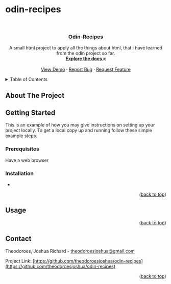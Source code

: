 # odin-recipes
<div id="top"></div>


<!-- PROJECT LOGO -->
<br />
<div align="center">
  <a href="https://github.com/theodoroesjoshua/odin-recipes"></a>

<h3 align="center">Odin-Recipes</h3>

  <p align="center">
    A small html project to apply all the things about html, that i have learned from the odin project so far.
    <br />
    <a href="https://github.com/theodoroesjoshua/odin-recipes"><strong>Explore the docs »</strong></a>
    <br />
    <br />
    <a href="https://github.com/theodoroesjoshua/odin-recipes">View Demo</a>
    ·
    <a href="https://github.com/theodoroesjoshua/odin-recipes/issues">Report Bug</a>
    ·
    <a href="https://github.com/theodoroesjoshua/odin-recipes/issues">Request Feature</a>
  </p>
</div>



<!-- TABLE OF CONTENTS -->
<details>
  <summary>Table of Contents</summary>
  <ol>
    <li>
      <a href="#about-the-project">About The Project</a>
      <ul>
        <li><a href="#built-with">Built With</a></li>
      </ul>
    </li>
    <li>
      <a href="#getting-started">Getting Started</a>
      <ul>
        <li><a href="#prerequisites">Prerequisites</a></li>
        <li><a href="#installation">Installation</a></li>
      </ul>
    </li>
    <li><a href="#usage">Usage</a></li>
    <li><a href="#contributing">Contributing</a></li>
    <li><a href="#contact">Contact</a></li>
  </ol>
</details>



<!-- ABOUT THE PROJECT -->
## About The Project


<!-- GETTING STARTED -->
## Getting Started

This is an example of how you may give instructions on setting up your project locally.
To get a local copy up and running follow these simple example steps.

### Prerequisites

Have a web browser

### Installation
-

<p align="right">(<a href="#top">back to top</a>)</p>


<!-- USAGE EXAMPLES -->
## Usage

<p align="right">(<a href="#top">back to top</a>)</p>

<!-- CONTACT -->
## Contact

Theodoroes, Joshua Richard - theodoroesjoshua@gmail.com

Project Link: [https://github.com/theodoroesjoshua/odin-recipes](https://github.com/theodoroesjoshua/odin-recipes)

<p align="right">(<a href="#top">back to top</a>)</p>

